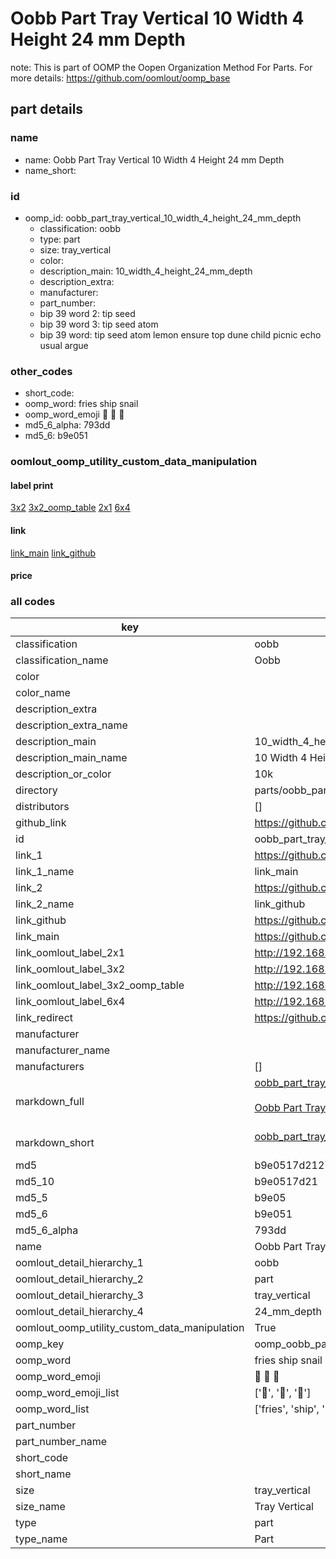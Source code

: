 # Oobb Part Tray Vertical 10 Width 4 Height 24 mm Depth  

note: This is part of OOMP the Oopen Organization Method For Parts. For more details: https://github.com/oomlout/oomp_base

##  part details
  







### name
* name: Oobb Part Tray Vertical 10 Width 4 Height 24 mm Depth
* name_short: 
### id
* oomp_id: oobb_part_tray_vertical_10_width_4_height_24_mm_depth
  * classification: oobb
  * type: part
  * size: tray_vertical
  * color: 
  * description_main: 10_width_4_height_24_mm_depth
  * description_extra: 
  * manufacturer: 
  * part_number: 
  * bip 39 word 2: tip seed
  * bip 39 word 3: tip seed atom
  * bip 39 word: tip seed atom lemon ensure top dune child picnic echo usual argue

### other_codes
* short_code: 
* oomp_word: fries ship snail
* oomp_word_emoji :fries: :ship: :snail:
* md5_6_alpha: 793dd
* md5_6: b9e051






### oomlout_oomp_utility_custom_data_manipulation
#### label print
[3x2](http://192.168.1.245:1112/?label=oomp%20793dd)
[3x2_oomp_table](http://192.168.1.108:1112/?label=oomp%20793dd)
[2x1](http://192.168.1.242:1112/?label=oomp%20793dd)
[6x4](http://192.168.1.55:1112/?label=oomp%20793dd)    

#### link

[link_main](https://github.com/oomlout/oomlout_oomp_version_1_messy/tree/main/parts/oobb_part_tray_vertical_10_width_4_height_24_mm_depth) [link_github](https://github.com/oomlout/oomlout_oomp_version_1_messy/tree/main/parts/oobb_part_tray_vertical_10_width_4_height_24_mm_depth)                             

#### price







### all codes 
| key | value |  
| --- | --- |  
| classification | oobb |  
| classification_name | Oobb |  
| color |  |  
| color_name |  |  
| description_extra |  |  
| description_extra_name |  |  
| description_main | 10_width_4_height_24_mm_depth |  
| description_main_name | 10 Width 4 Height 24 mm Depth |  
| description_or_color | 10k |  
| directory | parts/oobb_part_tray_vertical_10_width_4_height_24_mm_depth |  
| distributors | [] |  
| github_link | https://github.com/oomlout/oomlout_oomp_part_src/tree/main/parts/oobb_part_tray_vertical_10_width_4_height_24_mm_depth |  
| id | oobb_part_tray_vertical_10_width_4_height_24_mm_depth |  
| link_1 | https://github.com/oomlout/oomlout_oomp_version_1_messy/tree/main/parts/oobb_part_tray_vertical_10_width_4_height_24_mm_depth |  
| link_1_name | link_main |  
| link_2 | https://github.com/oomlout/oomlout_oomp_version_1_messy/tree/main/parts/oobb_part_tray_vertical_10_width_4_height_24_mm_depth |  
| link_2_name | link_github |  
| link_github | https://github.com/oomlout/oomlout_oomp_version_1_messy/tree/main/parts/oobb_part_tray_vertical_10_width_4_height_24_mm_depth |  
| link_main | https://github.com/oomlout/oomlout_oomp_version_1_messy/tree/main/parts/oobb_part_tray_vertical_10_width_4_height_24_mm_depth |  
| link_oomlout_label_2x1 | http://192.168.1.242:1112/?label=oomp%20793dd |  
| link_oomlout_label_3x2 | http://192.168.1.245:1112/?label=oomp%20793dd |  
| link_oomlout_label_3x2_oomp_table | http://192.168.1.108:1112/?label=oomp%20793dd |  
| link_oomlout_label_6x4 | http://192.168.1.55:1112/?label=oomp%20793dd |  
| link_redirect | https://github.com/oomlout/oomlout_oomp_version_1_messy/tree/main/parts/oobb_part_tray_vertical_10_width_4_height_24_mm_depth |  
| manufacturer |  |  
| manufacturer_name |  |  
| manufacturers | [] |  
| markdown_full | [oobb_part_tray_vertical_10_width_4_height_24_mm_depth](none)<br>[](none)<br>[Oobb Part Tray Vertical 10 Width 4 Height 24 Mm Depth](none)<br><br> |  
| markdown_short | [oobb_part_tray_vertical_10_width_4_height_24_mm_depth](none)<br><br> |  
| md5 | b9e0517d2127e88393a5a7fc1cb0bf14 |  
| md5_10 | b9e0517d21 |  
| md5_5 | b9e05 |  
| md5_6 | b9e051 |  
| md5_6_alpha | 793dd |  
| name | Oobb Part Tray Vertical 10 Width 4 Height 24 mm Depth |  
| oomlout_detail_hierarchy_1 | oobb |  
| oomlout_detail_hierarchy_2 | part |  
| oomlout_detail_hierarchy_3 | tray_vertical |  
| oomlout_detail_hierarchy_4 | 24_mm_depth |  
| oomlout_oomp_utility_custom_data_manipulation | True |  
| oomp_key | oomp_oobb_part_tray_vertical_10_width_4_height_24_mm_depth |  
| oomp_word | fries ship snail |  
| oomp_word_emoji | :fries: :ship: :snail: |  
| oomp_word_emoji_list | [':fries:', ':ship:', ':snail:'] |  
| oomp_word_list | ['fries', 'ship', 'snail'] |  
| part_number |  |  
| part_number_name |  |  
| short_code |  |  
| short_name |  |  
| size | tray_vertical |  
| size_name | Tray Vertical |  
| type | part |  
| type_name | Part |  
